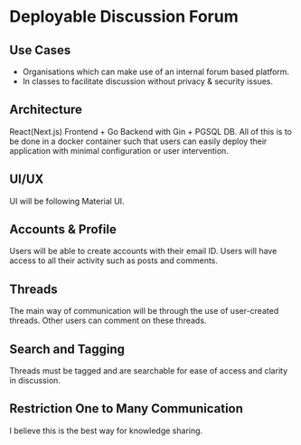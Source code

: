 # Deployable Discussion Forum

## Use Cases

- Organisations which can make use of an internal forum based platform.
- In classes to facilitate discussion without privacy & security issues.

## Architecture

React(Next.js) Frontend + Go Backend with Gin + PGSQL DB. All of this is to be done in a docker container such that users can easily deploy their application with minimal configuration or user intervention.

## UI/UX

UI will be following Material UI.

## Accounts & Profile

Users will be able to create accounts with their email ID. Users will have access to all their activity such as posts and comments.

## Threads

The main way of communication will be through the use of user-created threads. Other users can comment on these threads.

## Search and Tagging

Threads must be tagged and are searchable for ease of access and clarity in discussion.

## Restriction One to Many Communication

I believe this is the best way for knowledge sharing.
